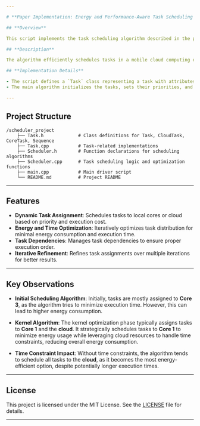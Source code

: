 ```yaml
---

# **Paper Implementation: Energy and Performance-Aware Task Scheduling in a Mobile Cloud Computing Environment**

## **Overview**

This script implements the task scheduling algorithm described in the paper **["Energy and Performance-Aware Task Scheduling in a Mobile Cloud Computing Environment"](https://web.archive.org/web/20140904171728id_/http://sportlab.usc.edu/~massoud/Papers/task-sched-MCC-cloud14.pdf)** by Xue Lin, Yanzhi Wang, Qing Xie, and Massoud Pedram from the Department of Electrical Engineering at the University of Southern California.

## **Description**

The algorithm efficiently schedules tasks in a mobile cloud computing environment by balancing the dual objectives of **minimizing energy consumption** and **execution time**. It models both local and cloud processing capabilities and times, as well as the energy costs associated with executing tasks in these environments.

## **Implementation Details**

- The script defines a `Task` class representing a task with attributes such as task ID, parent and child tasks, core and cloud processing speeds, and scheduling times.
- The main algorithm initializes the tasks, sets their priorities, and iteratively schedules them on either local cores or the cloud based on a series of calculated metrics, optimizing the balance between energy efficiency and performance.

---
```


## **Project Structure**

```
/scheduler_project
    ├── Task.h             # Class definitions for Task, CloudTask, CoreTask, Sequence
    ├── Task.cpp           # Task-related implementations
    ├── Scheduler.h        # Function declarations for scheduling algorithms
    ├── Scheduler.cpp      # Task scheduling logic and optimization functions
    ├── main.cpp           # Main driver script
    └── README.md          # Project README
```

---

## **Features**
- **Dynamic Task Assignment**: Schedules tasks to local cores or cloud based on priority and execution cost.
- **Energy and Time Optimization**: Iteratively optimizes task distribution for minimal energy consumption and execution time.
- **Task Dependencies**: Manages task dependencies to ensure proper execution order.
- **Iterative Refinement**: Refines task assignments over multiple iterations for better results.

---

## **Key Observations**

- **Initial Scheduling Algorithm**: Initially, tasks are mostly assigned to **Core 3**, as the algorithm tries to minimize execution time. However, this can lead to higher energy consumption.
  
- **Kernel Algorithm**: The kernel optimization phase typically assigns tasks to **Core 1** and the **cloud**. It strategically schedules tasks to **Core 1** to minimize energy usage while leveraging cloud resources to handle time constraints, reducing overall energy consumption.
  
- **Time Constraint Impact**: Without time constraints, the algorithm tends to schedule all tasks to the **cloud**, as it becomes the most energy-efficient option, despite potentially longer execution times.

---

## **License**

This project is licensed under the MIT License. See the [LICENSE](LICENSE) file for details.

---
